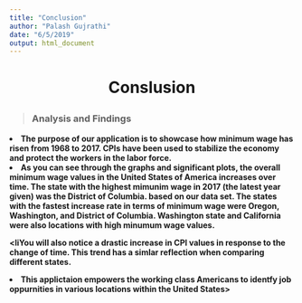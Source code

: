 ```yaml
---
title: "Conclusion"
author: "Palash Gujrathi"
date: "6/5/2019"
output: html_document
---
```




# <p align="center"> **Conslusion** </p>

> ### Analysis and Findings


<b>
<li>The purpose of our application is to showcase how minimum wage has risen from 1968 to 2017.
CPIs have been used to stabilize the economy and protect the workers in the labor force.</li>


<li>As you can see through the graphs and significant plots, the overall minimum wage values in the United States of America increases over time.
The state with the highest mimunim wage in 2017 (the latest year given) was the District of Columbia. based on our data set. The states with the fastest increase rate in terms of minimum wage were Oregon, Washington, and District of Columbia. Washington state and California were also locations with high minumum wage values.</li>

<liYou will also notice a drastic increase in  CPI values in response to the change of time. This trend has a simlar reflection when comparing different states.</li>

<li>This applictaion empowers the working class Americans to identfy job oppurnities in various locations within the United States></li>
</b>

